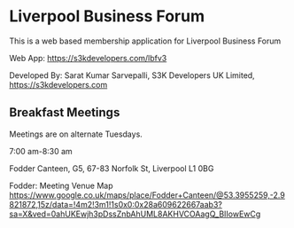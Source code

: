 # Liverpool Business Forum
This is a web based membership application for Liverpool Business Forum

Web App: https://s3kdevelopers.com/lbfv3

Developed By:
Sarat Kumar Sarvepalli,
S3K Developers UK Limited,
https://s3kdevelopers.com

## Breakfast Meetings
Meetings are on alternate Tuesdays.

7:00 am-8:30 am

Fodder Canteen, G5, 67-83 Norfolk St, Liverpool L1 0BG

Fodder:
Meeting Venue Map
https://www.google.co.uk/maps/place/Fodder+Canteen/@53.3955259,-2.9821872,15z/data=!4m2!3m1!1s0x0:0x28a609622667aab3?sa=X&ved=0ahUKEwjh3pDssZnbAhUML8AKHVCOAagQ_BIIowEwCg
